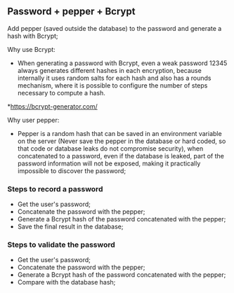 ## Password + pepper + Bcrypt

Add pepper (saved outside the database) to the password and generate a hash with Bcrypt;

Why use Bcrypt:

- When generating a password with Bcrypt, even a weak password 12345 always generates different hashes in each encryption, because internally it uses random salts for each hash and also has a rounds mechanism, where it is possible to configure the number of steps necessary to compute a hash.

*https://bcrypt-generator.com/

Why user pepper:

- Pepper is a random hash that can be saved in an environment variable on the server (Never save the pepper in the database or hard coded, so that code or database leaks do not compromise security), when concatenated to a password, even if the database is leaked, part of the password information will not be exposed, making it practically impossible to discover the password;

### Steps to record a password

- Get the user's password;
- Concatenate the password with the pepper;
- Generate a Bcrypt hash of the password concatenated with the pepper;
- Save the final result in the database;

### Steps to validate the password

- Get the user's password;
- Concatenate the password with the pepper;
- Generate a Bcrypt hash of the password concatenated with the pepper;
- Compare with the database hash;

